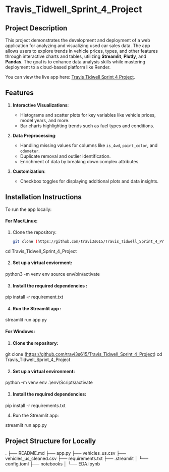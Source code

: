 # Travis_Tidwell_Sprint_4_Project

## Project Description

This project demonstrates the development and deployment of a web application for analyzing and visualizing used car sales data. The app allows users to explore trends in vehicle prices, types, and other features through interactive charts and tables, utilizing **Streamlit**, **Plotly**, and **Pandas**. The goal is to enhance data analysis skills while mastering deployment to a cloud-based platform like Render.

You can view the live app here: [Travis Tidwell Sprint 4 Project](https://travis-tidwell-sprint-4-project.onrender.com/).

## Features

1. **Interactive Visualizations**:
   - Histograms and scatter plots for key variables like vehicle prices, model years, and more.
   - Bar charts highlighting trends such as fuel types and conditions.

2. **Data Preprocessing**:
   - Handling missing values for columns like `is_4wd`, `paint_color`, and `odometer`.
   - Duplicate removal and outlier identification.
   - Enrichment of data by breaking down complex attributes.

3. **Customization**:
   - Checkbox toggles for displaying additional plots and data insights.

## Installation Instructions

To run the app locally:

#### For Mac/Linux:
1. Clone the repository:
   ```bash
   git clone (https://github.com/travi3s615/Travis_Tidwell_Sprint_4_Project)
cd Travis_Tidwell_Sprint_4_Project

2. #### Set up a virtual enviorment:

python3 -m venv env
source env/bin/activate 

3. #### Install the required dependencies : 

pip install -r requirement.txt

4. #### Run the Streamlit app : 

streamlit run app.py

#### For Windows:

1. #### Clone the repository:

git clone (https://github.com/travi3s615/Travis_Tidwell_Sprint_4_Project)
cd Travis_Tidwell_Sprint_4_Project

2. #### Set up a virtual environment:

python -m venv env
.\env\Scripts\activate

3. #### Install the required dependencies:

pip install -r requirements.txt


4. Run the Streamlit app:

streamlit run app.py


## Project Structure for Locally

.
├── README.md
├── app.py
├── vehicles_us.csv
├── vehicles_us_cleaned.csv
├── requirements.txt
├── .streamlit
│   └── config.toml
├── notebooks
│   └── EDA.ipynb


